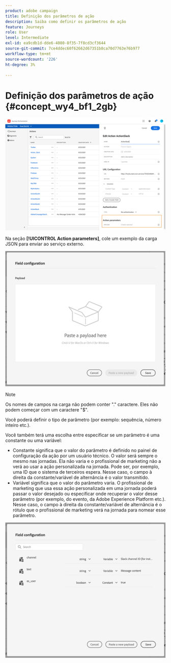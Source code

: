 ```yaml
---
product: adobe campaign
title: Definição dos parâmetros de ação
description: Saiba como definir os parâmetros de ação
feature: Journeys
role: User
level: Intermediate
exl-id: ea9cdb1d-dde6-4080-8f35-7f8cd3cf3644
source-git-commit: 7ce4ddec60f62662d67351b8ca70d7763e76b977
workflow-type: tm+mt
source-wordcount: '226'
ht-degree: 3%

---
```


# Definição dos parâmetros de ação {#concept_wy4_bf1_2gb}

![](../assets/messageparameterssection.png)

Na seção **[!UICONTROL Action parameters]**, cole um exemplo da carga JSON para enviar ao serviço externo.

![](../assets/customactionpayloadmessage.png)

>[!NOTE]
>
>Os nomes de campos na carga não podem conter &quot;.&quot; caractere. Eles não podem começar com um caractere &quot;$&quot;.

Você poderá definir o tipo de parâmetro (por exemplo: sequência, número inteiro etc.).

Você também terá uma escolha entre especificar se um parâmetro é uma constante ou uma variável:

* Constante significa que o valor do parâmetro é definido no painel de configuração da ação por um usuário técnico. O valor será sempre o mesmo nas jornadas. Ela não varia e o profissional de marketing não a verá ao usar a ação personalizada na jornada. Pode ser, por exemplo, uma ID que o sistema de terceiros espera. Nesse caso, o campo à direita da constante/variável de alternância é o valor transmitido.
* Variável significa que o valor do parâmetro varia. O profissional de marketing que usa essa ação personalizada em uma jornada poderá passar o valor desejado ou especificar onde recuperar o valor desse parâmetro (por exemplo, do evento, da Adobe Experience Platform etc.). Nesse caso, o campo à direita da constante/variável de alternância é o rótulo que o profissional de marketing verá na jornada para nomear esse parâmetro.

![](../assets/customactionpayloadmessage2.png)
